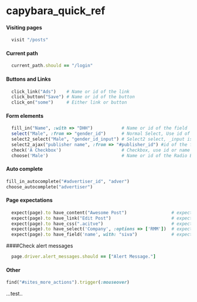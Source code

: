 capybara_quick_ref
==================
#### Visiting pages
```ruby
  visit "/posts"
```
#### Current path
```ruby
  current_path.should == "/login"
```
#### Buttons and Links
```ruby
  click_link("Ads")    # Name or id of the link
  click_button("Save") # Name or id of the button
  click_on("some")     # Either link or button
```
#### Form elements
```ruby
  fill_in("Name", :with => "DHH")           # Name or id of the field  # Text field
  select("Male", :from => "gender_id")      # Normal Select, Use id of the field
  select2_select("Male", "gender_id_input") # Select2 select, _input is necessory
  select2_ajax("publisher name", :from => "#publisher_id") #id of the field
  check('A Checkbox')                       # Checkbox, use id or name
  choose('Male')                            # Name or id of the Radio Button
```
#### Auto complete
```ruby
fill_in_autocomplete("#advertiser_id", "adver")
choose_autocomplete("advertiser")
```
#### Page expectations
```ruby
  expect(page).to have_content("Awesome Post")                 # expecting text  
  expect(page).to have_link("Edit Post")                       # expecting link
  expect(page).to have_css(".acitve")                          # expecting css
  expect(page).to have_select('Company', :options => ['RMM'])  # expecting select field with options
  expect(page).to have_field('name', with: "siva")             # expecting text field with some value
```

####Check alert messages
```ruby
  page.driver.alert_messages.should == ["Alert Message."]
```
#### Other
```ruby
find("#sites_more_actions").trigger(:mouseover)
```

...test..
